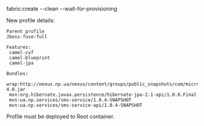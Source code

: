 <For clean fuse local run> fabric:create --clean --wait-for-provisioning

New profile details:

	Parent profile
	Jboss-fuse-full

	Features:
	 camel-cxf 
	 camel-blueprint 
	 camel-jpa 
	 
	Bundles:
	 wrap:http://nexus.np.ua/nexus/content/groups/public_snapshots/com/microsoft/sqlserver/sqljdbc4/4.0/sqljdbc4-4.0.jar 
	 mvn:org.hibernate.javax.persistence/hibernate-jpa-2.1-api/1.0.0.Final 
	 mvn:ua.np.services/sms-service/1.0.4-SNAPSHOT 
	 mvn:ua.np.services/sms-service-api/1.0.4-SNAPSHOT 
	 
Profile must be deployed to Root container.